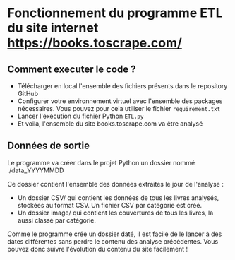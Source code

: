 # Fonctionnement du programme ETL du site internet https://books.toscrape.com/

## Comment executer le code ?

- Télécharger en local l'ensemble des fichiers présents dans le repository GitHub 
- Configurer votre environnement virtuel avec l'ensemble des packages nécessaires. Vous pouvez pour cela utiliser le 
fichier `requirement.txt`
- Lancer l'execution du fichier Python `ETL.py`
- Et voila, l'ensemble du site books.toscrape.com va être analysé

## Données de sortie

Le programme va créer dans le projet Python un dossier nommé ./data_YYYYMMDD

Ce dossier contient l'ensemble des données extraites le jour de l'analyse :
* Un dossier CSV/ qui contient les données de tous les livres analysés, stockées au format CSV. Un fichier CSV par 
catégorie est créé.
* Un dossier image/ qui contient les couvertures de tous les livres, la aussi classé par catégorie.

Comme le programme crée un dossier daté, il est facile de le lancer à des dates différentes sans perdre le contenu des 
analyse précédentes. Vous pouvez donc suivre l'évolution du contenu du site facilement !